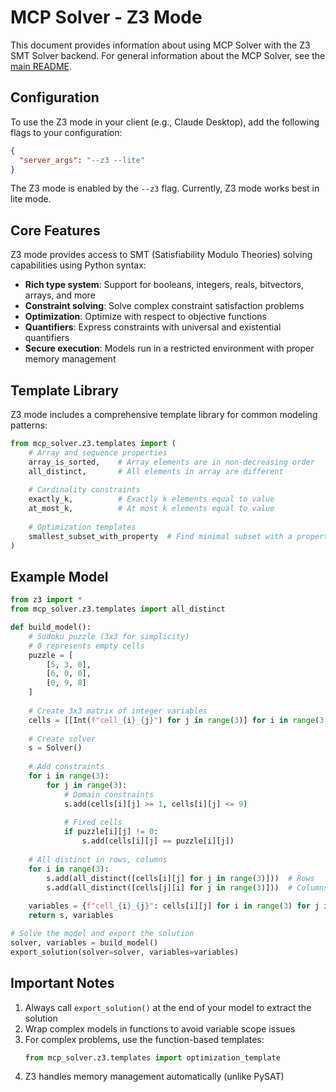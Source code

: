 # MCP Solver - Z3 Mode

This document provides information about using MCP Solver with the Z3 SMT Solver backend. For general information about the MCP Solver, see the [main README](README.md).

## Configuration

To use the Z3 mode in your client (e.g., Claude Desktop), add the following flags to your configuration:

```json
{
  "server_args": "--z3 --lite"
}
```

The Z3 mode is enabled by the `--z3` flag. Currently, Z3 mode works best in lite mode.

## Core Features

Z3 mode provides access to SMT (Satisfiability Modulo Theories) solving capabilities using Python syntax:

- **Rich type system**: Support for booleans, integers, reals, bitvectors, arrays, and more
- **Constraint solving**: Solve complex constraint satisfaction problems
- **Optimization**: Optimize with respect to objective functions
- **Quantifiers**: Express constraints with universal and existential quantifiers
- **Secure execution**: Models run in a restricted environment with proper memory management

## Template Library

Z3 mode includes a comprehensive template library for common modeling patterns:

```python
from mcp_solver.z3.templates import (
    # Array and sequence properties
    array_is_sorted,    # Array elements are in non-decreasing order
    all_distinct,       # All elements in array are different
    
    # Cardinality constraints
    exactly_k,          # Exactly k elements equal to value
    at_most_k,          # At most k elements equal to value
    
    # Optimization templates
    smallest_subset_with_property  # Find minimal subset with a property
)
```

## Example Model

```python
from z3 import *
from mcp_solver.z3.templates import all_distinct

def build_model():
    # Sudoku puzzle (3x3 for simplicity)
    # 0 represents empty cells
    puzzle = [
        [5, 3, 0],
        [6, 0, 0],
        [0, 9, 8]
    ]
    
    # Create 3x3 matrix of integer variables
    cells = [[Int(f"cell_{i}_{j}") for j in range(3)] for i in range(3)]
    
    # Create solver
    s = Solver()
    
    # Add constraints
    for i in range(3):
        for j in range(3):
            # Domain constraints
            s.add(cells[i][j] >= 1, cells[i][j] <= 9)
            
            # Fixed cells
            if puzzle[i][j] != 0:
                s.add(cells[i][j] == puzzle[i][j])
    
    # All distinct in rows, columns
    for i in range(3):
        s.add(all_distinct([cells[i][j] for j in range(3)]))  # Rows
        s.add(all_distinct([cells[j][i] for j in range(3)]))  # Columns
    
    variables = {f"cell_{i}_{j}": cells[i][j] for i in range(3) for j in range(3)}
    return s, variables

# Solve the model and export the solution
solver, variables = build_model()
export_solution(solver=solver, variables=variables)
```

## Important Notes

1. Always call `export_solution()` at the end of your model to extract the solution
2. Wrap complex models in functions to avoid variable scope issues
3. For complex problems, use the function-based templates:
   ```python
   from mcp_solver.z3.templates import optimization_template
   ```
4. Z3 handles memory management automatically (unlike PySAT) 